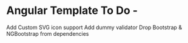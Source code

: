 # Angular Template To Do -
Add Custom SVG icon support
Add dummy validator
Drop Bootstrap & NGBootstrap from dependencies